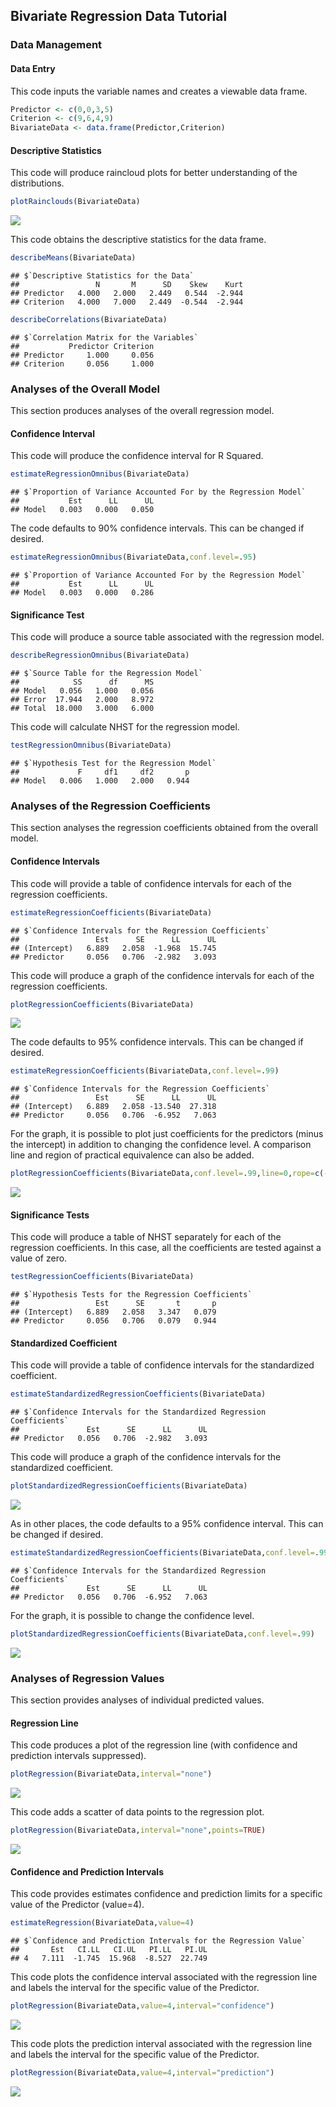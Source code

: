 
## Bivariate Regression Data Tutorial

### Data Management

#### Data Entry

This code inputs the variable names and creates a viewable data frame.

```r
Predictor <- c(0,0,3,5)
Criterion <- c(9,6,4,9)
BivariateData <- data.frame(Predictor,Criterion)
```

#### Descriptive Statistics

This code will produce raincloud plots for better understanding of the distributions.

```r
plotRainclouds(BivariateData)
```

![](figures/Regression-Rainclouds-1.png)<!-- -->

This code obtains the descriptive statistics for the data frame.

```r
describeMeans(BivariateData)
```

```
## $`Descriptive Statistics for the Data`
##                 N       M      SD    Skew    Kurt
## Predictor   4.000   2.000   2.449   0.544  -2.944
## Criterion   4.000   7.000   2.449  -0.544  -2.944
```

```r
describeCorrelations(BivariateData)
```

```
## $`Correlation Matrix for the Variables`
##           Predictor Criterion
## Predictor     1.000     0.056
## Criterion     0.056     1.000
```

### Analyses of the Overall Model

This section produces analyses of the overall regression model.

#### Confidence Interval

This code will produce the confidence interval for R Squared.

```r
estimateRegressionOmnibus(BivariateData)
```

```
## $`Proportion of Variance Accounted For by the Regression Model`
##           Est      LL      UL
## Model   0.003   0.000   0.050
```

The code defaults to 90% confidence intervals. This can be changed if desired.

```r
estimateRegressionOmnibus(BivariateData,conf.level=.95)
```

```
## $`Proportion of Variance Accounted For by the Regression Model`
##           Est      LL      UL
## Model   0.003   0.000   0.286
```

#### Significance Test

This code will produce a source table associated with the regression model.

```r
describeRegressionOmnibus(BivariateData)
```

```
## $`Source Table for the Regression Model`
##            SS      df      MS
## Model   0.056   1.000   0.056
## Error  17.944   2.000   8.972
## Total  18.000   3.000   6.000
```

This code will calculate NHST for the regression model.

```r
testRegressionOmnibus(BivariateData)
```

```
## $`Hypothesis Test for the Regression Model`
##             F     df1     df2       p
## Model   0.006   1.000   2.000   0.944
```

### Analyses of the Regression Coefficients

This section analyses the regression coefficients obtained from the overall model.

#### Confidence Intervals 

This code will provide a table of confidence intervals for each of the regression coefficients.

```r
estimateRegressionCoefficients(BivariateData)
```

```
## $`Confidence Intervals for the Regression Coefficients`
##                 Est      SE      LL      UL
## (Intercept)   6.889   2.058  -1.968  15.745
## Predictor     0.056   0.706  -2.982   3.093
```

This code will produce a graph of the confidence intervals for each of the regression coefficients.

```r
plotRegressionCoefficients(BivariateData)
```

![](figures/Regression-BivariateCoeffA-1.png)<!-- -->

The code defaults to 95% confidence intervals. This can be changed if desired.

```r
estimateRegressionCoefficients(BivariateData,conf.level=.99)
```

```
## $`Confidence Intervals for the Regression Coefficients`
##                 Est      SE      LL      UL
## (Intercept)   6.889   2.058 -13.540  27.318
## Predictor     0.056   0.706  -6.952   7.063
```

For the graph, it is possible to plot just coefficients for the predictors (minus the intercept) in addition to changing the confidence level. A comparison line and region of practical equivalence can also be added.

```r
plotRegressionCoefficients(BivariateData,conf.level=.99,line=0,rope=c(-2,2),intercept=FALSE)
```

![](figures/Regression-BivariateCoeffB-1.png)<!-- -->

#### Significance Tests

This code will produce a table of NHST separately for each of the regression coefficients. In this case, all the coefficients are tested against a value of zero.

```r
testRegressionCoefficients(BivariateData)
```

```
## $`Hypothesis Tests for the Regression Coefficients`
##                 Est      SE       t       p
## (Intercept)   6.889   2.058   3.347   0.079
## Predictor     0.056   0.706   0.079   0.944
```

#### Standardized Coefficient

This code will provide a table of confidence intervals for the standardized coefficient.

```r
estimateStandardizedRegressionCoefficients(BivariateData)
```

```
## $`Confidence Intervals for the Standardized Regression Coefficients`
##               Est      SE      LL      UL
## Predictor   0.056   0.706  -2.982   3.093
```

This code will produce a graph of the confidence intervals for the standardized coefficient.

```r
plotStandardizedRegressionCoefficients(BivariateData)
```

![](figures/Regression-BivariateStandardA-1.png)<!-- -->

As in other places, the code defaults to a 95% confidence interval. This can be changed if desired.

```r
estimateStandardizedRegressionCoefficients(BivariateData,conf.level=.99)
```

```
## $`Confidence Intervals for the Standardized Regression Coefficients`
##               Est      SE      LL      UL
## Predictor   0.056   0.706  -6.952   7.063
```

For the graph, it is possible to change the confidence level.

```r
plotStandardizedRegressionCoefficients(BivariateData,conf.level=.99)
```

![](figures/Regression-BivariateStandardB-1.png)<!-- -->

### Analyses of Regression Values

This section provides analyses of individual predicted values.

#### Regression Line

This code produces a plot of the regression line (with confidence and prediction intervals suppressed).

```r
plotRegression(BivariateData,interval="none")
```

![](figures/Regression-BivariateLineA-1.png)<!-- -->

This code adds a scatter of data points to the regression plot.

```r
plotRegression(BivariateData,interval="none",points=TRUE)
```

![](figures/Regression-BivariateLineB-1.png)<!-- -->

#### Confidence and Prediction Intervals

This code provides estimates confidence and prediction limits for a specific value of the Predictor (value=4).

```r
estimateRegression(BivariateData,value=4)
```

```
## $`Confidence and Prediction Intervals for the Regression Value`
##       Est   CI.LL   CI.UL   PI.LL   PI.UL
## 4   7.111  -1.745  15.968  -8.527  22.749
```

This code plots the confidence interval associated with the regression line and labels the interval for the specific value of the Predictor.

```r
plotRegression(BivariateData,value=4,interval="confidence")
```

![](figures/Regression-BivariateConfA-1.png)<!-- -->

This code plots the prediction interval associated with the regression line and labels the interval for the specific value of the Predictor.

```r
plotRegression(BivariateData,value=4,interval="prediction")
```

![](figures/Regression-BivariateConfB-1.png)<!-- -->
